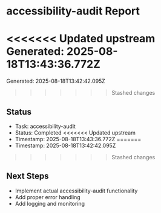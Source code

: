 # accessibility-audit Report

<<<<<<< Updated upstream
Generated: 2025-08-18T13:43:36.772Z
=======
Generated: 2025-08-18T13:42:42.095Z
>>>>>>> Stashed changes

## Status
- Task: accessibility-audit
- Status: Completed
<<<<<<< Updated upstream
- Timestamp: 2025-08-18T13:43:36.772Z
=======
- Timestamp: 2025-08-18T13:42:42.095Z
>>>>>>> Stashed changes

## Next Steps
- Implement actual accessibility-audit functionality
- Add proper error handling
- Add logging and monitoring
